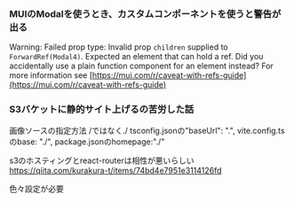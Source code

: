 ### MUIのModalを使うとき、カスタムコンポーネントを使うと警告が出る
Warning: Failed prop type: Invalid prop `children` supplied to `ForwardRef(Modal4)`. Expected an element that can hold a ref. Did you accidentally use a plain function component for an element instead? For more information see [https://mui.com/r/caveat-with-refs-guide](https://mui.com/r/caveat-with-refs-guide)

### S3バケットに静的サイト上げるの苦労した話
画像ソースの指定方法
/ではなく./
tsconfig.jsonの"baseUrl": ".",
vite.config.tsのbase: "./",
package.jsonのhomepage:"./"

<BrowserRouter basename="./">

s3のホスティングとreact-routerは相性が悪いらしい
https://qiita.com/kurakura-t/items/74bd4e7951e3114126fd

色々設定が必要
